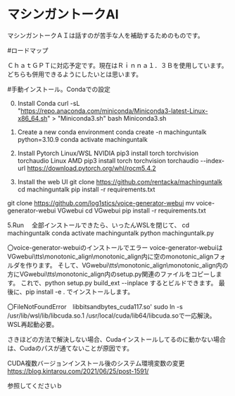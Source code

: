 # マシンガントークAI
マシンガントークＡＩは話すのが苦手な人を補助するためのものです。

#ロードマップ

ＣｈａｔＧＰＴに対応予定です。現在はＲｉｎｎａ１．３Ｂを使用しています。どちらも併用できるようにしたいとは思います。

#手動インストール。Condaでの設定

0. Install Conda
curl -sL "https://repo.anaconda.com/miniconda/Miniconda3-latest-Linux-x86_64.sh" > "Miniconda3.sh"
bash Miniconda3.sh

2. Create a new conda environment
conda create -n machinguntalk python=3.10.9
conda activate machinguntalk

3. Install Pytorch
Linux/WSL 	NVIDIA 	pip3 install torch torchvision torchaudio
Linux 	    AMD 	  pip3 install torch torchvision torchaudio --index-url https://download.pytorch.org/whl/rocm5.4.2

4. Install the web UI
git clone https://github.com/rentacka/machinguntalk
cd machinguntalk
pip install -r requirements.txt

git clone https://github.com/log1stics/voice-generator-webui
mv voice-generator-webui VGwebui
cd VGwebui
pip install -r requirements.txt

5.Run
　全部インストールできたら、いったんWSLを閉じて、
cd machinguntalk
conda activate machinguntalk
python machinguntalk.py

〇voice-generator-webuiのインストールでエラー
voice-generator-webuiはVGwebui\tts\monotonic_align\monotonic_align内に空のmonotonic_alignフォルダを作ります。
そして、VGwebui\tts\monotonic_align\monotonic_align内の方にVGwebui\tts\monotonic_align内のsetup.py関連のファイルをコピーします。
これで、python setup.py build_ext --inplace するとビルドできます。
最後に、pip install -e . でインストールします。

〇FileNotFoundError　libbitsandbytes_cuda117.so'
sudo ln -s /usr/lib/wsl/lib/libcuda.so.1 /usr/local/cuda/lib64/libcuda.soで一応解決。WSL再起動必要。

さきほどの方法で解決しない場合、Cudaインストールしてるのに動かない場合は、Cudaのパスが通てないことが原因です。

CUDA複数バージョンインストール後のシステム環境変数の変更 https://blog.kintarou.com/2021/06/25/post-1591/

参照してくださいｂ
